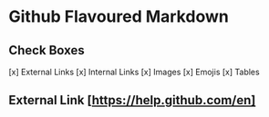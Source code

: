 # Github Flavoured Markdown
## Check Boxes
[x] External Links
[x] Internal Links
[x] Images 
[x] Emojis
[x] Tables
## External Link [https://help.github.com/en]
